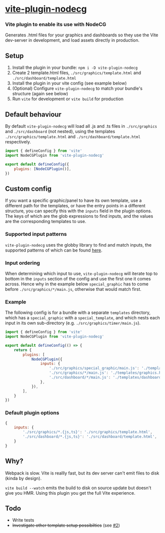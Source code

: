 # [vite-plugin-nodecg](https://www.npmjs.com/package/vite-plugin-nodecg)

### Vite plugin to enable its use with NodeCG

Generates .html files for your graphics and dashboards so they use the Vite dev-server in development, and load assets directly in production.

## Setup

1. Install the plugin in your bundle: `npm i -D vite-plugin-nodecg`
2. Create 2 template.html files, `./src/graphics/template.html` and `./src/dashboard/template.html`
3. Install the plugin in your vite config (see example below)
4. (Optional) Configure `vite-plugin-nodecg` to match your bundle's structure (again see below)
5. Run `vite` for development or `vite build` for production

## Default behaviour

By default `vite-plugin-nodecg` will load all .js and .ts files in `./src/graphics` and `./src/dashboard` (not nested), using the templates `./src/graphics/template.html` and `./src/dashboard/template.html` respectively.

```javascript
import { defineConfig } from 'vite'
import NodeCGPlugin from 'vite-plugin-nodecg'

export default defineConfig({
    plugins: [NodeCGPlugin()],
})
```

## Custom config

If you want a specific graphic/panel to have its own template, use a different path for the templates, or have the entry points in a different structure, you can specify this with the `inputs` field in the plugin options. The keys of which are the glob expressions to find inputs, and the values are the corresponding templates to use.

### Supported input patterns
`vite-plugin-nodecg` uses the globby library to find and match inputs, the supported patterns of which can be found [here](https://www.npmjs.com/package/globby#globbing-patterns).

### Input ordering
When determining which input to use, `vite-plugin-nodecg` will iterate top to bottom in the `inputs` section of the config and use the first one it comes across. Hence why in the example below `special_graphic` has to come before `./src/graphics/*/main.js`, otherwise that would match first.

### Example
The following config is for a bundle with a separate `templates` directory, which has a `special_graphic` with a `special_template`, and which nests each input in its own sub-directory (e.g. `./src/graphics/timer/main.js`).

```javascript
import { defineConfig } from 'vite'
import NodeCGPlugin from 'vite-plugin-nodecg'

export default defineConfig(() => {
    return {
        plugins: [
            NodeCGPlugin({
                inputs: {
                    './src/graphics/special_graphic/main.js': './templates/special_template.html',
                    './src/graphics/*/main.js': './templates/graphics.html',
                    './src/dashboard/*/main.js': './templates/dashboard.html',
                },
            }),
        ],
    }
})
```

### Default plugin options
```javascript
{
    inputs: {
        './src/graphics/*.{js,ts}': './src/graphics/template.html',
        './src/dashboard/*.{js,ts}': './src/dashboard/template.html',
    }
}
```

## Why?

Webpack is slow. Vite is reallly fast, but its dev server can't emit files to disk (kinda by design).

`vite build --watch` emits the build to disk on source update but doesn't give you HMR. Using this plugin you get the full Vite experience.

## Todo

-   Write tests
-   ~~Investigate other template setup possibilties~~ (see [#2](https://github.com/Dan-Shields/vite-plugin-nodecg/issues/2))

